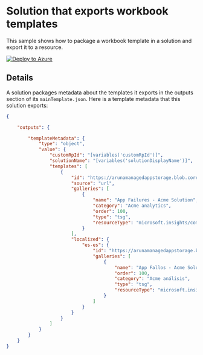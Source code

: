 # Solution that exports workbook templates

This sample shows how to package a workbook template in a solution and export it to a resource.

[![Deploy to Azure](http://azuredeploy.net/deploybutton.png)](https://portal.azure.com/#create/Microsoft.Template/uri/https%3A%2F%2Fraw.githubusercontent.com%2Facearun%2Fmanagedsolutions%2Fmaster%2FSolutions%2FWorkbookExport%2Fazuredeploy.json)

## Details
A solution packages metadata about the templates it exports in the outputs section of its `mainTemplate.json`. Here is a template metadata that this solution exports:

```json
{

    "outputs": {

        "templateMetadata": {
            "type": "object",
            "value": {
                "customRpId": "[variables('customRpId')]",
                "solutionName": "[variables('solutionDisplayName')]",
                "templates": [
                    {
                        "id": "https://arunamanagedappstorage.blob.core.windows.net/managedsolutions/FailureAnalysis.workbook",
                        "source": "url",
                        "galleries": [
                            {
                                "name": "App Failures - Acme Solution",
                                "category": "Acme analytics",
                                "order": 100,
                                "type": "tsg",
                                "resourceType": "microsoft.insights/components"
                            }
                        ],
                        "localized": {
                            "es-es": {
                                "id": "https://arunamanagedappstorage.blob.core.windows.net/managedsolutions/FailureAnalysis.workbook",
                                "galleries": [
                                    {
                                        "name": "App Fallos - Acme Solution",
                                        "order": 100,
                                        "category": "Acme análisis",
                                        "type": "tsg",
                                        "resourceType": "microsoft.insights/components"
                                    }
                                ]
                            }
                        }
                    }
                ]
            }
        }
    }
}
```